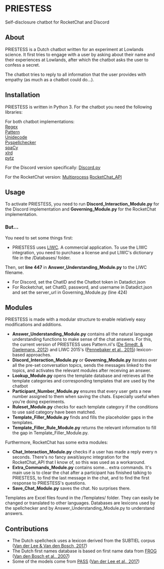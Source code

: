 # PRIESTESS
Self-disclosure chatbot for RocketChat and Discord

<h2>About</h2>

PRIESTESS is a Dutch chatbot written for an experiment at Lowlands science. It first tries to engage with a user by asking about their name and their experiences at Lowlands, after which the chatbot asks the user to confess a secret. 

The chatbot tries to reply to all information that the user provides with empathy (as much as a chatbot could do...). 

<h2>Installation</h2>

PRIESTESS is written in Python 3. For the chatbot you need the following libraries:

For both chatbot implementations:<br/>
[Regex](https://pypi.org/project/regex/)<br/>
[Pattern](https://www.clips.uantwerpen.be/pages/pattern/)<br/>
[Unidecode](https://pypi.org/project/Unidecode/)<br/>
[Pyspellchecker](https://pypi.org/project/pyspellchecker/)<br/>
[spaCy](https://spacy.io/usage/)<br/>
[xlrd](https://pypi.org/project/xlrd/)<br/>
[pytz](https://pypi.org/project/pytz/)<br/>

For the Discord version specifically:
[Discord.py](https://discordpy.readthedocs.io/en/latest/intro.html#installing/)

For the RocketChat version:
[Multiprocess](https://pypi.org/project/multiprocess/)
[RocketChat_API](https://github.com/jadolg/rocketchat_API/)

<h2>Usage</h2>

To activate PRIESTESS, you need to run <b>Discord_Interaction_Module.py</b> for the Discord implementation and 
<b>Governing_Module.py</b> for the RocketChat implementation.

<h3>But...</h3>

You need to set some things first: 

- PRIESTESS uses [LIWC](http://liwc.wpengine.com/). A commercial application. 
To use the LIWC integration, you need to purchase a license and put LIWC's dictionary file in the /Databases/ folder.

Then, set <b>line 447</b> in <b>Answer_Understanding_Module.py</b> to the LIWC filename.

- For Discord, set the ChatID and the Chatbot token in Datadict.json
- For Rocketchat, set ChatID, password, and username in Datadict.json and set the server_url in Governing_Module.py (line 424)

<h2>Modules</h2>

PRIESTESS is made with a modular structure to enable relatively easy modifications and additions.

- <b>Answer_Understanding_Module.py</b> contains all the natural language understanding functions to make sense of the chat answers. For this, the current version of PRIESTESS uses Pattern.nl's ([De Smedt, & Daelemans, 2012](http://www.jmlr.org/papers/volume13/desmedt12a/desmedt12a.pdf)) and LIWC 2015's ([Pennebaker et al., 2015](https://s3-us-west-2.amazonaws.com/downloads.liwc.net/LIWC2015_OperatorManual.pdf)) lexicon-based approaches.
- <b>Discord_Interaction_Module.py</b> or <b>Governing_Module.py</b> iterates over all the pre-set conversation topics, sends the messages linked to the topics, and activates the relevant modules after receiving an answer.
- <b>Lookup_Module.py</b> opens the template database and retrieves all the template categories and corresponding templates that are used by the chatbot
- <b>Participant_Number_Module.py</b> ensures that every user gets a new number assigned to them when saving the chats. Especially useful when you're doing experiments.
- <b>Ruleset_Module.py</b> checks for each template category if the conditions to use said category have been matched.
- <b>Template_Filler_Module.py</b> finds and fills the placeholder gaps in the templates. 
- <b>Template_Filler_Rule_Module.py</b> returns the relevant information to fill the gap in Template_Filler_Module.py.

Furthermore, RocketChat has some extra modules:

- <b>Chat_Interaction_Module.py</b> checks if a user has made a reply every n seconds. There's no fancy await/async integration for the RocketChat_API that I know of, so this was used as a workaround.
- <b>Extra_Commands_Module.py</b> contains some... extra commands. It's main use is to clear the chat after a participant has finished talking to PRIESTESS, to find the last message in the chat, and to find the first response to PRIESTESS's questions.
- <b>Save_Chat_Module.py</b> saves the chat. No surprises there.

Templates are Excel files found in the /Templates/ folder. They can easily be changed or translated to other languages. Databases are lexicons used by the spellchecker and by Answer_Understanding_Module.py to understand answers.

<h2>Contributions</h2>

- The Dutch spellcheck uses a lexicon derived from the SUBTIEL corpus ([Van der Lee & Van den Bosch, 2017](https://www.aclweb.org/anthology/W17-1224/))<br/>
- The Dutch first names database is based on first name data from [FROG](https://github.com/LanguageMachines/frog) ([Van den Bosch et al., 2007](https://ilk.uvt.nl/downloads/pub/papers/tadpole-final.pdf))<br/>
- Some of the models come from [PASS](https://github.com/tallchris91/pass) ([Van der Lee et al., 2017](https://www.aclweb.org/anthology/W17-3513))<br/>
